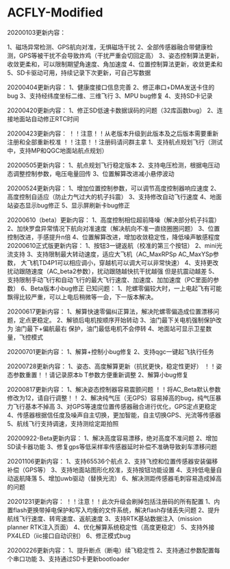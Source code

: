 # ACFLY-Modified

20200103更新内容：

1、磁场异常检测、GPS航向对准，无惧磁场干扰
2、全部传感器融合带健康检测，GPS等被干扰不会导致炸鸡（干扰严重会切回定高）
3、姿态控制算法更新，收敛更柔和，可以限制期望角速度、角加速度
4、位置控制算法更新，收敛更柔和
5、SD卡驱动可用，持续记录下次更新，可自己写数据

20200404更新内容：
1、健康度接口信息完善
2、修正串口+DMA发送卡住的bug
3、支持经纬度坐标二维、三维飞行
3、MPU bug修复
4、支持SD卡记录

20200420更新内容：
1、修正SD低速卡数据误码的问题（32库函数bug）
2、连接地面站自动修正RTC时间

20200423更新内容：
！！注意！！从老版本升级到此版本及之后版本需要重新注册和全部重新校准
！！注意！！注册码请问群主拿
1、支持航点规划飞行（测试中，支持MP和QGC地面站航点规划）

20200505更新内容：
1、航点规划飞行稳定版本
2、支持电压检测，根据电压动态调整控制参数，电压电量回传
3、位置解算改进减小悬停波动


20200524更新内容：
1、增加位置控制参数，可以调节高度控制器响应速度
2、高度控制自适应（防止力气过大的机子抖震）
3、支持修改自动飞行速度
4、地面站姿态显示bug修正
5、显示屏刷新卡bug修正


20200610（beta）更新内容：
1、高度控制相位超前降噪（解决部分机子抖震）
2、加快罗盘异常情况下航向对准速度（解决航向不准一直绕圈圈问题）
3、位置控制改进，手感提升n倍
4、位置解算改进，增加收敛稳定性，降低噪声敏感程度
20200610正式版更新内容：
1、按钮3一键返航（校准的第三个按钮）
2、mini光流支持
3、支持限制最大转动速度，适应大飞机（AC_MaxRPSp AC_MaxYSp参数，
	大飞机TD4P1可以相应调小，穿越机可以调大可以非常快速）
4、支持更改扰动跟随速度（AC_beta2参数），扰动跟随越快抗干扰越强
	但是抗震动越差
5、支持限制手动飞行和自动飞行的最大飞行速度、加速度、加加速度（PC里面的参数）
6、Beta版本小bug修正
已知问题：
1、陀螺零偏较大时，一上电起飞有可能飘得比较严重，可以上电后稍微等一会，下一版本解决。

20200617更新内容：
1、解算快速零偏纠正算法，解决陀螺零偏造成位置漂移问题，定点更稳定。
2、解锁后电机按顺序开始转动
3、油门最下关电机强制保护改为 油门最下+偏航最右 保护，油门最低电机不会停转
4、地面站可显示卫星数量，飞控模式

20200701更新内容：
1、解算+控制小bug修复
2、支持qgc一键起飞执行任务

20200728更新内容：
1、姿态、高度解算更新（抗扰更快，稳定性更好）
	！！姿态参数重置！！请记录原本b T参数方便重新调整
2、解算小bug修复

20200817更新内容：
1、解决姿态控制器容易震颤问题
	！！将AC_Beta默认参数修改为12，请自行调整！！
2、解决纯气压（无GPS）容易掉高的bug，纯气压暴力飞行基本不掉高
3、对GPS等速度位置传感器融合进行优化，GPS定点更稳定
4、传感器根据信任度及噪声自主切换，更加智能，自主切换GPS、光流等传感器
5、航线飞行支持调速，支持测绘定距拍照

20200922-Beta更新内容：
1、解决高度容易漂移，绝对高度不准问题
2、增加SD读卡器功能
3、修复gps等低采样率传感器延时补偿不准确导致刹车漂移问题

20201106更新内容：
1、支持65536个航点
2、支持飞控和位置传感器安装偏移补偿（GPS等）
3、支持地面站图形化校准，支持按钮功能设置
4、支持低电量自动返航降落
5、增加uwb驱动（替换光流）
6、解决测距传感器毛刺容易造成掉高的问题

20201231更新内容：
！！注意！！此次升级会刷掉包括注册码的所有配置
1、内置flash更换带掉电保护和写入均衡的文件系统，解决flash存储丢失问题
2、提升航线飞行速度、转弯速度、返航速度
3、支持RTK基站数据注入（mission planner RTK注入页面）
4、优化解算系统稳定性（高度更稳定）
5、支持外接PX4LED（iic接口自动识别）
6、修正模式bug

20200226更新内容：
1、提升断点（断电）续飞稳定性
2、支持通过参数配置每个串口功能
3、支持通过SD卡更新bootloader